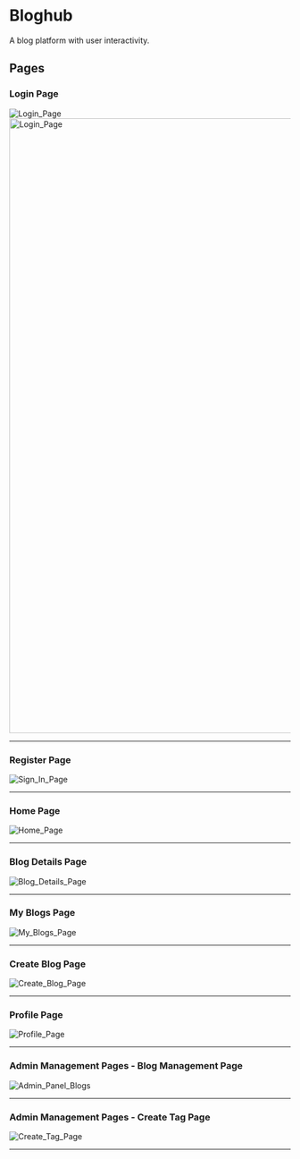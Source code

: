# Bloghub
A blog platform with user interactivity.

## Pages

### Login Page
![Login_Page](https://github.com/user-attachments/assets/54f5c095-9ddd-4421-be7f-dfba029cd27e)
<img src="https://github.com/user-attachments/assets/54f5c095-9ddd-4421-be7f-dfba029cd27e" alt="Login_Page" style="width:1100px;"/>
<hr>

### Register Page
![Sign_In_Page](https://github.com/user-attachments/assets/2aaf8b37-4168-4ce0-b5ea-d75c128cee03)
<hr>

### Home Page
![Home_Page](https://github.com/user-attachments/assets/a171edfa-8586-457c-85a5-48320b1df8e6)
<hr>

### Blog Details Page

![Blog_Details_Page](https://github.com/user-attachments/assets/b1c9df5e-cf9e-466c-985d-e37e8fdacec7)
<hr>

### My Blogs Page
![My_Blogs_Page](https://github.com/user-attachments/assets/b845f625-f81c-4127-a745-6dfa156f4a6f)
<hr>

### Create Blog Page
![Create_Blog_Page](https://github.com/user-attachments/assets/482f11be-a416-44c9-8ad3-93eedd0efb25)
<hr>

### Profile Page
![Profile_Page](https://github.com/user-attachments/assets/0e18452b-9b85-4867-bce3-5075c11175d7)
<hr>

### Admin Management Pages - Blog Management Page
![Admin_Panel_Blogs](https://github.com/user-attachments/assets/8bea35bd-f2be-4eef-b8be-01a7e9deab86)
<hr>

### Admin Management Pages - Create Tag Page
![Create_Tag_Page](https://github.com/user-attachments/assets/d2896baf-ff4c-4a83-829b-3b0bca8744b9)
<hr>
